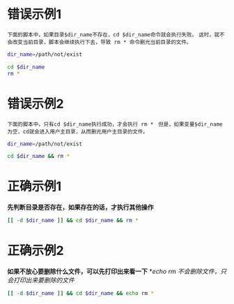 # 错误示例1
`下面的脚本中，如果目录$dir_name不存在，cd $dir_name命令就会执行失败。`
`这时，就不会改变当前目录，脚本会继续执行下去，导致 rm * 命令删光当前目录的文件。`
```bash
dir_name=/path/not/exist

cd $dir_name
rm *
```

# 错误示例2
`下面的脚本中，只有cd $dir_name执行成功，才会执行 rm * `
`但是，如果变量$dir_name为空，cd就会进入用户主目录，从而删光用户主目录的文件。`
```bash
dir_name=/path/not/exist

cd $dir_name && rm *
```

# 正确示例1
**先判断目录是否存在，如果存在的话，才执行其他操作**
```bash
[[ -d $dir_name ]] && cd $dir_name && rm *
```

# 正确示例2
**如果不放心要删除什么文件，可以先打印出来看一下**
**echo rm *不会删除文件，只会打印出来要删除的文件**
```bash
[[ -d $dir_name ]] && cd $dir_name && echo rm *
```